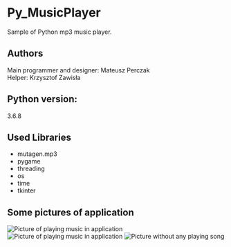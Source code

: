 # Py_MusicPlayer
Sample of Python mp3 music player.

## Authors
Main programmer and designer: Mateusz Perczak  
Helper: Krzysztof Zawisła

## Python version:
3.6.8

## Used Libraries 
+ mutagen.mp3
+ pygame
+ threading
+ os 
+ time 
+ tkinter

## Some pictures of application
![Picture of playing music in application](https://github.com/losek1/Py_MusicPlayer/blob/master/images/sounder1.PNG)
![Picture of playing music in application](https://github.com/losek1/Py_MusicPlayer/blob/master/images/sounder2.PNG)
![Picture without any playing song](https://github.com/losek1/Py_MusicPlayer/blob/master/images/sounder3.PNG)
